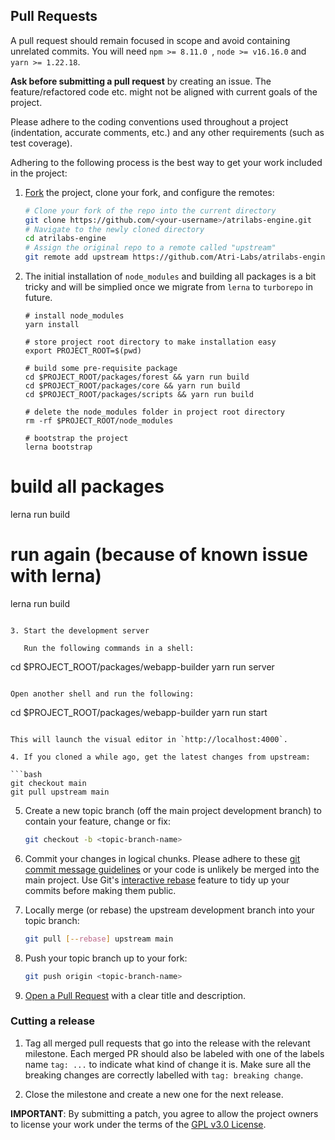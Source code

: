 <a name="pull-requests"></a>

## Pull Requests

A pull request should remain focused in scope and avoid containing unrelated commits. You will need `npm >= 8.11.0 `, `node >= v16.16.0` and `yarn >= 1.22.18`.

**Ask before submitting a pull request** by creating an issue. The feature/refactored code etc. might not be aligned with current goals of the project.

Please adhere to the coding conventions used throughout a project (indentation, accurate comments, etc.) and any other requirements (such as test coverage).

Adhering to the following process is the best way to get your work included in the project:

1. [Fork](https://help.github.com/articles/fork-a-repo/) the project, clone your fork, and configure the remotes:

   ```bash
   # Clone your fork of the repo into the current directory
   git clone https://github.com/<your-username>/atrilabs-engine.git
   # Navigate to the newly cloned directory
   cd atrilabs-engine
   # Assign the original repo to a remote called "upstream"
   git remote add upstream https://github.com/Atri-Labs/atrilabs-engine.git
   ```

2. The initial installation of `node_modules` and building all packages is a bit tricky and will be simplied once we migrate from `lerna` to `turborepo` in future.

   ```
   # install node_modules
   yarn install

   # store project root directory to make installation easy
   export PROJECT_ROOT=$(pwd)

   # build some pre-requisite package
   cd $PROJECT_ROOT/packages/forest && yarn run build
   cd $PROJECT_ROOT/packages/core && yarn run build
   cd $PROJECT_ROOT/packages/scripts && yarn run build

   # delete the node_modules folder in project root directory
   rm -rf $PROJECT_ROOT/node_modules

   # bootstrap the project
   lerna bootstrap

# build all packages
lerna run build

# run again (because of known issue with lerna)
lerna run build
```

3. Start the development server

   Run the following commands in a shell:

   ```
   cd $PROJECT_ROOT/packages/webapp-builder
   yarn run server
   ```

   Open another shell and run the following:

   ```
   cd $PROJECT_ROOT/packages/webapp-builder
   yarn run start
   ```

   This will launch the visual editor in `http://localhost:4000`.

4. If you cloned a while ago, get the latest changes from upstream:

   ```bash
   git checkout main
   git pull upstream main
   ```

5. Create a new topic branch (off the main project development branch) to contain your feature, change or fix:

   ```bash
   git checkout -b <topic-branch-name>
   ```

6. Commit your changes in logical chunks. Please adhere to these [git commit
   message guidelines](https://tbaggery.com/2008/04/19/a-note-about-git-commit-messages.html)
   or your code is unlikely be merged into the main project. Use Git's
   [interactive rebase](https://help.github.com/articles/about-git-rebase/)
   feature to tidy up your commits before making them public.

7. Locally merge (or rebase) the upstream development branch into your topic branch:

   ```bash
   git pull [--rebase] upstream main
   ```

8. Push your topic branch up to your fork:

   ```bash
   git push origin <topic-branch-name>
   ```

9. [Open a Pull Request](https://help.github.com/articles/using-pull-requests/)
    with a clear title and description.

### Cutting a release

1. Tag all merged pull requests that go into the release with the relevant milestone. Each merged PR should also be labeled with one of the labels name `tag: ...` to indicate what kind of change it is. Make sure all the breaking changes are correctly labelled with `tag: breaking change`.

2. Close the milestone and create a new one for the next release.

**IMPORTANT**: By submitting a patch, you agree to allow the project
owners to license your work under the terms of the [GPL v3.0 License](https://github.com/Atri-Labs/atrilabs-engine/blob/main/LICENSE).